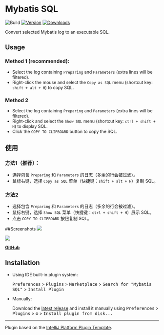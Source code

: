 # Mybatis SQL

![Build](https://github.com/lurunze/mybatis-sql/workflows/Build/badge.svg)
[![Version](https://img.shields.io/jetbrains/plugin/v/14844-mybatis-sql.svg)](https://plugins.jetbrains.com/plugin/14844-mybatis-sql)
[![Downloads](https://img.shields.io/jetbrains/plugin/d/14844-mybatis-sql.svg)](https://plugins.jetbrains.com/plugin/14844-mybatis-sql)


<!-- Plugin description -->
Convert selected Mybatis log to an executable SQL. 
## Usage
### Method 1 (recommended):
* Select the log containing `Preparing` and `Parameters` (extra lines will be filtered).
* Right-click the mouse and select the `Copy as SQL` menu (shortcut key: `shift + alt + H`) to copy SQL.
### Method 2
* Select the log containing `Preparing` and `Parameters` (extra lines will be filtered).
* Right-click and select the `Show SQL` menu (shortcut key: `ctrl + shift + H`) to display SQL.
* Click the `COPY TO CLIPBOARD` button to copy the SQL.

## 使用
### 方法1（推荐）：
* 选择包含 `Preparing` 和 `Parameters` 的日志（多余的行会被过滤）。
* 鼠标右键，选择 `Copy as SQL` 菜单（快捷键：`shift + alt + H`）复制 SQL。
### 方法2
* 选择包含 `Preparing` 和 `Parameters` 的日志（多余的行会被过滤）。
* 鼠标右键，选择 `Show SQL` 菜单（快捷键：`ctrl + shift + H`）展示 SQL。
* 点击 `COPY TO CLIPBOARD` 按钮复制 SQL。

##Screenshots
![](https://github.com/lurunze/mybatis-sql/blob/master/images/screenshots1.png?raw=true)

![](https://github.com/lurunze/mybatis-sql/blob/master/images/screenshots2.png?raw=true)

<b>
<a href="https://github.com/lurunze/mybatis-sql">GitHub</a><br>
</b>
<!-- Plugin description end -->

## Installation

- Using IDE built-in plugin system:
  
  <kbd>Preferences</kbd> > <kbd>Plugins</kbd> > <kbd>Marketplace</kbd> > <kbd>Search for "Mybatis SQL"</kbd> >
  <kbd>Install Plugin</kbd>
  
- Manually:

  Download the [latest release](https://github.com/lurunze/mybatis-sql/releases/latest) and install it manually using
  <kbd>Preferences</kbd> > <kbd>Plugins</kbd> > <kbd>⚙️</kbd> > <kbd>Install plugin from disk...</kbd>


---
Plugin based on the [IntelliJ Platform Plugin Template][template].

[template]: https://github.com/JetBrains/intellij-platform-plugin-template
